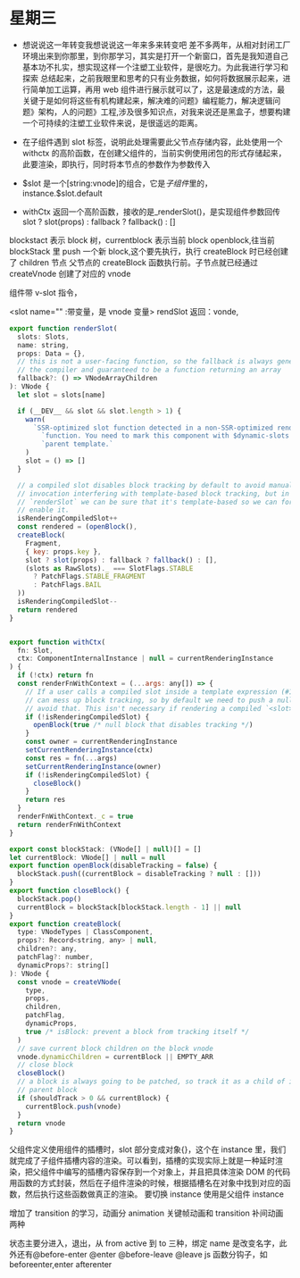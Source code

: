 # 星期三

- 想说说这一年转变我想说说这一年来多来转变吧
  差不多两年，从相对封闭工厂环境出来到你那里，到你那学习，其实是打开一个新窗口，首先是我知道自己基本功不扎实，想实现这样一个注塑工业软件，是很吃力。为此我进行学习和探索
  总结起来，之前我眼里和思考的只有业务数据，如何将数据展示起来，进行简单加工运算，再用 web 组件进行展示就可以了，这是最速成的方法，最关键于是如何将这些有机构建起来，解决难的问题》编程能力，解决逻辑问题》架构，人的问题》工程,涉及很多知识点，对我来说还是黑盒子，想要构建一个可持续的注塑工业软件来说，是很遥远的距离。

- 在子组件遇到 slot 标签，说明此处理需要此父节点存储内容，此处使用一个 withctx 的高阶函数，在创建父组件的，当前实例使用闭包的形式存储起来，此要渲染，即执行，同时将本节点的参数作为参数传入

- \$slot 是一个[string:vnode]的组合，它是*子组件*里的，instance.\$slot.default
- withCtx 返回一个高阶函数，接收的是\_renderSlot()，是实现组件参数回传
  slot ? slot(props) : fallback ? fallback() : []

blockstact 表示 block 树，currentblock 表示当前 block
openblock,往当前 blockStack 里 push 一个新 block,这个要先执行，执行 createBlock 时已经创建了 children 节点
父节点的 createBlock 函数执行前。子节点就已经通过 createVnode 创建了对应的 vnode

组件带 v-slot 指令，

<slot name="" :带变量，是 vnode 变量> rendSlot 返回：vonde,

```javascript
export function renderSlot(
  slots: Slots,
  name: string,
  props: Data = {},
  // this is not a user-facing function, so the fallback is always generated by
  // the compiler and guaranteed to be a function returning an array
  fallback?: () => VNodeArrayChildren
): VNode {
  let slot = slots[name]

  if (__DEV__ && slot && slot.length > 1) {
    warn(
      `SSR-optimized slot function detected in a non-SSR-optimized render ` +
        `function. You need to mark this component with $dynamic-slots in the ` +
        `parent template.`
    )
    slot = () => []
  }

  // a compiled slot disables block tracking by default to avoid manual
  // invocation interfering with template-based block tracking, but in
  // `renderSlot` we can be sure that it's template-based so we can force
  // enable it.
  isRenderingCompiledSlot++
  const rendered = (openBlock(),
  createBlock(
    Fragment,
    { key: props.key },
    slot ? slot(props) : fallback ? fallback() : [],
    (slots as RawSlots)._ === SlotFlags.STABLE
      ? PatchFlags.STABLE_FRAGMENT
      : PatchFlags.BAIL
  ))
  isRenderingCompiledSlot--
  return rendered
}


export function withCtx(
  fn: Slot,
  ctx: ComponentInternalInstance | null = currentRenderingInstance
) {
  if (!ctx) return fn
  const renderFnWithContext = (...args: any[]) => {
    // If a user calls a compiled slot inside a template expression (#1745), it
    // can mess up block tracking, so by default we need to push a null block to
    // avoid that. This isn't necessary if rendering a compiled `<slot>`.
    if (!isRenderingCompiledSlot) {
      openBlock(true /* null block that disables tracking */)
    }
    const owner = currentRenderingInstance
    setCurrentRenderingInstance(ctx)
    const res = fn(...args)
    setCurrentRenderingInstance(owner)
    if (!isRenderingCompiledSlot) {
      closeBlock()
    }
    return res
  }
  renderFnWithContext._c = true
  return renderFnWithContext
}

export const blockStack: (VNode[] | null)[] = []
let currentBlock: VNode[] | null = null
export function openBlock(disableTracking = false) {
  blockStack.push((currentBlock = disableTracking ? null : []))
}
export function closeBlock() {
  blockStack.pop()
  currentBlock = blockStack[blockStack.length - 1] || null
}
export function createBlock(
  type: VNodeTypes | ClassComponent,
  props?: Record<string, any> | null,
  children?: any,
  patchFlag?: number,
  dynamicProps?: string[]
): VNode {
  const vnode = createVNode(
    type,
    props,
    children,
    patchFlag,
    dynamicProps,
    true /* isBlock: prevent a block from tracking itself */
  )
  // save current block children on the block vnode
  vnode.dynamicChildren = currentBlock || EMPTY_ARR
  // close block
  closeBlock()
  // a block is always going to be patched, so track it as a child of its
  // parent block
  if (shouldTrack > 0 && currentBlock) {
    currentBlock.push(vnode)
  }
  return vnode
}


```

父组件定义使用组件的插槽时，slot 部分变成对象{}，这个在 instance 里，我们就完成了子组件插槽内容的渲染。可以看到，插槽的实现实际上就是一种延时渲染，把父组件中编写的插槽内容保存到一个对象上，并且把具体渲染 DOM 的代码用函数的方式封装，然后在子组件渲染的时候，根据插槽名在对象中找到对应的函数，然后执行这些函数做真正的渲染。
要切换 instance 使用是父组件 instance

增加了 transition 的学习，动画分 animation 关键帧动画和 transition 补间动画两种

状态主要分进入，退出，从 from active 到 to 三种，绑定 name 是改变名字，此外还有@before-enter @enter
@before-leave @leave
js 函数分钩子，如 beforeenter,enter afterenter

